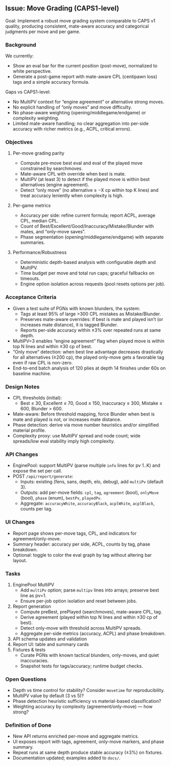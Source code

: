 ## Issue: Move Grading (CAPS1-level)

Goal: Implement a robust move grading system comparable to CAPS v1 quality, producing consistent, mate-aware accuracy and categorical judgments per move and per game.

### Background
We currently:
- Show an eval bar for the current position (post-move), normalized to white perspective.
- Generate a post-game report with mate-aware CPL (centipawn loss) tags and a simple accuracy formula.

Gaps vs CAPS1-level:
- No MultiPV context for “engine agreement” or alternative strong moves.
- No explicit handling of “only moves” and move difficulty.
- No phase-aware weighting (opening/middlegame/endgame) or complexity weighting.
- Limited mate-aware handling; no clear aggregation into per-side accuracy with richer metrics (e.g., ACPL, critical errors).

### Objectives
1) Per-move grading parity
   - Compute pre-move best eval and eval of the played move constrained by searchmoves.
   - Mate-aware CPL with override when best is mate.
   - MultiPV (at least 3) to detect if the played move is within best alternatives (engine agreement).
   - Detect “only move” (no alternative ≥ −X cp within top K lines) and treat accuracy leniently when complexity is high.

2) Per-game metrics
   - Accuracy per side: refine current formula; report ACPL, average CPL, median CPL.
   - Count of Best/Excellent/Good/Inaccuracy/Mistake/Blunder with mates, and “only-move saves”.
   - Phase segmentation (opening/middlegame/endgame) with separate summaries.

3) Performance/Robustness
   - Deterministic depth-based analysis with configurable depth and MultiPV.
   - Time budget per move and total run caps; graceful fallbacks on timeouts.
   - Engine option isolation across requests (pool resets options per job).

### Acceptance Criteria
- Given a test suite of PGNs with known blunders, the system:
  - Tags at least 95% of large >300 CPL mistakes as Mistake/Blunder.
  - Preserves mate-aware overrides: if best is mate and played isn’t (or increases mate distance), it is tagged Blunder.
  - Reports per-side accuracy within ±3% over repeated runs at same depth.
- MultiPV=3 enables “engine agreement” flag when played move is within top N lines and within ≤30 cp of best.
- “Only move” detection: when best line advantage decreases drastically for all alternatives (≥200 cp), the played only-move gets a favorable tag even if raw CPL is non-zero.
- End-to-end batch analysis of 120 plies at depth 14 finishes under 60s on baseline machine.

### Design Notes
- CPL thresholds (initial):
  - Best ≤ 30, Excellent ≤ 70, Good ≤ 150, Inaccuracy ≤ 300, Mistake ≤ 600, Blunder > 600.
- Mate-aware: Before threshold mapping, force Blunder when best is mate and played is not, or increases mate distance.
- Phase detection: derive via move number heuristics and/or simplified material profile.
- Complexity proxy: use MultiPV spread and node count; wide spreads/low eval stability imply high complexity.

### API Changes
- EnginePool: support MultiPV (parse multiple `info` lines for pv 1..K) and expose the set per call.
- POST `/api/report/generate`:
  - Inputs: existing (fens, sans, depth, elo, debug), add `multiPv` (default 3).
  - Outputs: add per-move fields: `cpl`, `tag`, `agreement` (bool), `onlyMove` (bool), `phase` (enum), `bestPv`, `playedPv`.
  - Aggregate: `accuracyWhite`, `accuracyBlack`, `acplWhite`, `acplBlack`, counts per tag.

### UI Changes
- Report page shows per-move tags, CPL, and indicators for agreement/only-move.
- Summary header: accuracy per side, ACPL, counts by tag, phase breakdown.
- Optional: toggle to color the eval graph by tag without altering bar layout.

### Tasks
1) EnginePool MultiPV
   - Add `multiPv` option; parse `multipv` lines into arrays; preserve best line as pv=1.
   - Ensure per-job option isolation and reset between jobs.
2) Report generation
   - Compute preBest, prePlayed (searchmoves), mate-aware CPL, tag.
   - Derive agreement (played within top N lines and within ≤30 cp of best).
   - Detect only-move with threshold across MultiPV spreads.
   - Aggregate per-side metrics (accuracy, ACPL) and phase breakdown.
3) API schema updates and validation
4) Report UI: table and summary cards
5) Fixtures & tests
   - Curate PGNs with known tactical blunders, only-moves, and quiet inaccuracies.
   - Snapshot tests for tags/accuracy; runtime budget checks.

### Open Questions
- Depth vs time control for stability? Consider `movetime` for reproducibility.
- MultiPV value by default (3 vs 5)?
- Phase detection heuristic sufficiency vs material-based classification?
- Weighting accuracy by complexity (agreement/only-move) — how strong?

### Definition of Done
- New API returns enriched per-move and aggregate metrics.
- UI exposes report with tags, agreement, only-move markers, and phase summary.
- Repeat runs at same depth produce stable accuracy (±3%) on fixtures.
- Documentation updated; examples added to `docs/`.



